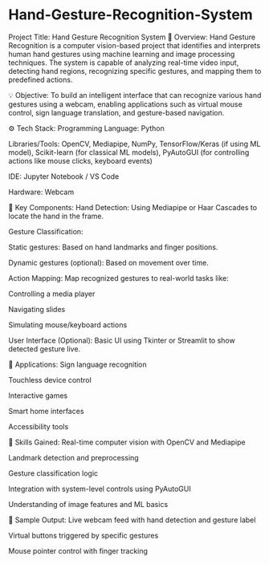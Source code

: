 # Hand-Gesture-Recognition-System



 Project Title: Hand Gesture Recognition System
🧠 Overview:
Hand Gesture Recognition is a computer vision-based project that identifies and interprets human hand gestures using machine learning and image processing techniques. The system is capable of analyzing real-time video input, detecting hand regions, recognizing specific gestures, and mapping them to predefined actions.

💡 Objective:
To build an intelligent interface that can recognize various hand gestures using a webcam, enabling applications such as virtual mouse control, sign language translation, and gesture-based navigation.

⚙️ Tech Stack:
Programming Language: Python

Libraries/Tools: OpenCV, Mediapipe, NumPy, TensorFlow/Keras (if using ML model), Scikit-learn (for classical ML models), PyAutoGUI (for controlling actions like mouse clicks, keyboard events)

IDE: Jupyter Notebook / VS Code

Hardware: Webcam

🧱 Key Components:
Hand Detection: Using Mediapipe or Haar Cascades to locate the hand in the frame.

Gesture Classification:

Static gestures: Based on hand landmarks and finger positions.

Dynamic gestures (optional): Based on movement over time.

Action Mapping: Map recognized gestures to real-world tasks like:

Controlling a media player

Navigating slides

Simulating mouse/keyboard actions

User Interface (Optional): Basic UI using Tkinter or Streamlit to show detected gesture live.

🎯 Applications:
Sign language recognition

Touchless device control

Interactive games

Smart home interfaces

Accessibility tools

🧠 Skills Gained:
Real-time computer vision with OpenCV and Mediapipe

Landmark detection and preprocessing

Gesture classification logic

Integration with system-level controls using PyAutoGUI

Understanding of image features and ML basics

📌 Sample Output:
Live webcam feed with hand detection and gesture label

Virtual buttons triggered by specific gestures

Mouse pointer control with finger tracking

